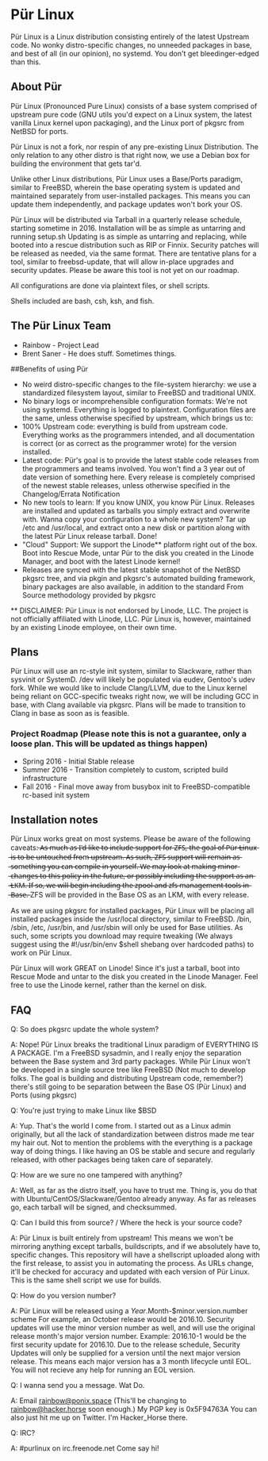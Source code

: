 # Pür Linux
Pür Linux is a Linux distribution consisting entirely of the latest Upstream code. No wonky distro-specific changes, no unneeded packages in base, and best of all (in our opinion), no systemd. You don't get bleedinger-edged than this.

## About Pür
Pür Linux (Pronounced Pure Linux) consists of a base system comprised of upstream pure code (GNU utils you'd expect on a Linux system, the latest vanilla Linux kernel upon packaging), and the Linux port of pkgsrc from NetBSD for ports.

Pür Linux is not a fork, nor respin of any pre-existing Linux Distribution.
The only relation to any other distro is that right now, we use a Debian box for building the environment that gets tar'd.

Unlike other Linux distributions, Pür Linux uses a Base/Ports paradigm, similar to FreeBSD, wherein the base operating system is updated and maintained separately from user-installed packages. This means you can update them independently, and package updates won't bork your OS.

Pür Linux will be distributed via Tarball in a quarterly release schedule, starting sometime in 2016.
Installation will be as simple as untarring and running setup.sh
Updating is as simple as untarring and replacing, while booted into a rescue distribution such as RIP or Finnix.
Security patches will be released as needed, via the same format.
There are tentative plans for a tool, similar to freebsd-update, that will allow in-place upgrades and security updates.
Please be aware this tool is not yet on our roadmap.

All configurations are done via plaintext files, or shell scripts.

Shells included are bash, csh, ksh, and fish.

## The Pür Linux Team
* Rainbow - Project Lead
* Brent Saner - He does stuff. Sometimes things.

##Benefits of using Pür
* No weird distro-specific changes to the file-system hierarchy: we use a standardized filesystem layout, similar to FreeBSD and traditional UNIX.
* No binary logs or incomprehensible configuration formats: We're not using systemd. Everything is logged to plaintext. Configuration files are the same, unless otherwise specified by upstream, which brings us to:
* 100% Upstream code: everything is build from upstream code. Everything works as the programmers intended, and all documentation is correct (or as correct as the programmer wrote) for the version installed.
* Latest code: Pür's goal is to provide the latest stable code releases from the programmers and teams involved. You won't find a 3 year out of date version of something here. Every release is completely comprised of the newest stable releases, unless otherwise specified in the Changelog/Errata Notification
* No new tools to learn: If you know UNIX, you know Pür Linux. Releases are installed and updated as tarballs you simply extract and overwrite with. Wanna copy your configuration to a whole new system? Tar up /etc and /usr/local, and extract onto a new disk or partition along with the latest Pür Linux release tarball. Done!
* "Cloud" Support: We support the Linode** platform right out of the box. Boot into Rescue Mode, untar Pür to the disk you created in the Linode Manager, and boot with the latest Linode kernel!
* Releases are synced with the latest stable snapshot of the NetBSD pkgsrc tree, and via pkgin and pkgsrc's automated building framework, binary packages are also available, in addition to the standard From Source methodology provided by pkgsrc

** DISCLAIMER: Pür Linux is not endorsed by Linode, LLC. The project is not officially affiliated with Linode, LLC.
Pür Linux is, however, maintained by an existing Linode employee, on their own time.

## Plans

Pür Linux will use an rc-style init system, similar to Slackware, rather than sysvinit or SystemD. /dev will likely be populated via eudev, Gentoo's udev fork.
While we would like to include Clang/LLVM, due to the Linux kernel being reliant on GCC-specific tweaks right now, we will be including GCC in base, with Clang available via pkgsrc. Plans will be made to transition to Clang in base as soon as is feasible.

### Project Roadmap (Please note this is not a guarantee, only a loose plan. This will be updated as things happen)
* Spring 2016 - Initial Stable release
* Summer 2016 - Transition completely to custom, scripted build infrastructure
* Fall 2016 - Final move away from busybox init to FreeBSD-compatible rc-based init system

## Installation notes
Pür Linux works great on most systems.
Please be aware of the following caveats:
̶A̶s̶ ̶m̶u̶c̶h̶ ̶a̶s̶ ̶I̶'̶d̶ ̶l̶i̶k̶e̶ ̶t̶o̶ ̶i̶n̶c̶l̶u̶d̶e̶ ̶s̶u̶p̶p̶o̶r̶t̶ ̶f̶o̶r̶ ̶Z̶F̶S̶,̶ ̶t̶h̶e̶ ̶g̶o̶a̶l̶ ̶o̶f̶ ̶P̶ü̶r̶ ̶L̶i̶n̶u̶x̶ ̶i̶s̶ ̶t̶o̶ ̶b̶e̶ ̶u̶n̶t̶o̶u̶c̶h̶e̶d̶ ̶f̶r̶o̶m̶ ̶u̶p̶s̶t̶r̶e̶a̶m̶.̶
̶A̶s̶ ̶s̶u̶c̶h̶,̶ ̶Z̶F̶S̶ ̶s̶u̶p̶p̶o̶r̶t̶ ̶w̶i̶l̶l̶ ̶r̶e̶m̶a̶i̶n̶ ̶a̶s̶ ̶s̶o̶m̶e̶t̶h̶i̶n̶g̶ ̶y̶o̶u̶ ̶c̶a̶n̶ ̶c̶o̶m̶p̶i̶l̶e̶ ̶i̶n̶ ̶y̶o̶u̶r̶s̶e̶l̶f̶.̶
̶W̶e̶ ̶m̶a̶y̶ ̶l̶o̶o̶k̶ ̶a̶t̶ ̶m̶a̶k̶i̶n̶g̶ ̶m̶i̶n̶o̶r̶ ̶c̶h̶a̶n̶g̶e̶s̶ ̶t̶o̶ ̶t̶h̶i̶s̶ ̶p̶o̶l̶i̶c̶y̶ ̶i̶n̶ ̶t̶h̶e̶ ̶f̶u̶t̶u̶r̶e̶,̶ ̶o̶r̶ ̶p̶o̶s̶s̶i̶b̶l̶y̶ ̶i̶n̶c̶l̶u̶d̶i̶n̶g̶ ̶t̶h̶e̶ ̶s̶u̶p̶p̶o̶r̶t̶ ̶a̶s̶ ̶a̶n̶ ̶L̶K̶M̶.̶
̶I̶f̶ ̶s̶o̶,̶ ̶w̶e̶ ̶w̶i̶l̶l̶ ̶b̶e̶g̶i̶n̶ ̶i̶n̶c̶l̶u̶d̶i̶n̶g̶ ̶t̶h̶e̶ ̶z̶p̶o̶o̶l̶ ̶a̶n̶d̶ ̶z̶f̶s̶ ̶m̶a̶n̶a̶g̶e̶m̶e̶n̶t̶ ̶t̶o̶o̶l̶s̶ ̶i̶n̶ ̶B̶a̶s̶e̶.̶
ZFS will be provided in the Base OS as an LKM, with every release.

As we are using pkgsrc for installed packages, Pür Linux will be placing all installed packages inside the /usr/local directory, similar to FreeBSD. /bin, /sbin, /etc, /usr/bin, and /usr/sbin will only be used for Base utilities.
As such, some scripts you download may require tweaking (We always suggest using the #!/usr/bin/env $shell shebang over hardcoded paths) to work on Pür Linux.

Pür Linux will work GREAT on Linode! Since it's just a tarball, boot into Rescue Mode and untar to the disk you created in the Linode Manager. Feel free to use the Linode kernel, rather than the kernel on disk.

## FAQ

Q: So does pkgsrc update the whole system?

A: Nope! Pür Linux breaks the traditional Linux paradigm of EVERYTHING IS A PACKAGE. I'm a FreeBSD sysadmin, and I really enjoy the separation between the Base system and 3rd party packages. While Pür Linux won't be developed in a single source tree like FreeBSD (Not much to develop folks. The goal is building and distributing Upstream code, remember?) there's still going to be separation between the Base OS (Pür Linux) and Ports (using pkgsrc)


Q: You're just trying to make Linux like $BSD

A: Yup. That's the world I come from. I started out as a Linux admin originally, but all the lack of standardization between distros made me tear my hair out. Not to mention the problems with the everything is a package way of doing things.
I like having an OS be stable and secure and regularly released, with other packages being taken care of separately.


Q: How are we sure no one tampered with anything?

A: Well, as far as the distro itself, you have to trust me. Thing is, you do that with Ubuntu/CentOS/Slackware/Gentoo already anyway. As far as releases go, each tarball will be signed, and checksummed.


Q: Can I build this from source? / Where the heck is your source code?

A: Pür Linux is built entirely from upstream! This means we won't be mirroring anything except tarballs, buildscripts, and if we absolutely have to, specific changes.
This repository will have a shellscript uploaded along with the first release, to assist you in automating the process.
As URLs change, it'll be checked for accuracy and updated with each version of Pür Linux.
This is the same shell script we use for builds.


Q: How do you version number?

A: Pür Linux will be released using a $Year.$Month-$minor.version.number scheme
For example, an October release would be 2016.10.
Security updates will use the minor version number as well, and will use the original release month's major version number.
Example: 2016.10-1 would be the first security update for 2016.10.
Due to the release schedule, Security Updates will only be supplied for a version until the next major version release.
This means each major version has a 3 month lifecycle until EOL. You will not recieve any help for running an EOL version.


Q: I wanna send you a message. Wat Do.

A: Email rainbow@ponix.space (This'll be changing to rainbow@hacker.horse soon enough.)
My PGP key is 0x5F94763A
You can also just hit me up on Twitter. I'm Hacker_Horse there.

Q: IRC?

A: #purlinux on irc.freenode.net 
Come say hi!
